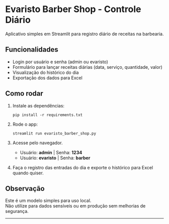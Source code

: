 # Evaristo Barber Shop - Controle Diário

Aplicativo simples em Streamlit para registro diário de receitas na barbearia.

## Funcionalidades

- Login por usuário e senha (admin ou evaristo)
- Formulário para lançar receitas diárias (data, serviço, quantidade, valor)
- Visualização do histórico do dia
- Exportação dos dados para Excel

## Como rodar

1. Instale as dependências:

   ```
   pip install -r requirements.txt
   ```

2. Rode o app:

   ```
   streamlit run evaristo_barber_shop.py
   ```

3. Acesse pelo navegador.

   - Usuário: **admin** | Senha: **1234**
   - Usuário: **evaristo** | Senha: **barber**

4. Faça o registro das entradas do dia e exporte o histórico para Excel quando quiser.

## Observação

Este é um modelo simples para uso local.\
Não utilize para dados sensíveis ou em produção sem melhorias de segurança.

---

